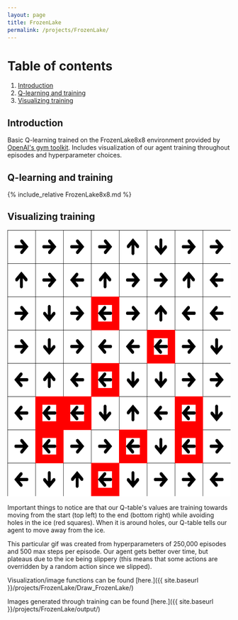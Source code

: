 ```yaml
---
layout: page
title: FrozenLake
permalink: /projects/FrozenLake/
---
```


# Table of contents
1. [Introduction](#introduction)
2. [Q-learning and training](#main)
3. [Visualizing training](#visualize)

## Introduction <a name="introduction"></a>

Basic Q-learning trained on the FrozenLake8x8 environment provided by [OpenAI's gym toolkit](https://gym.openai.com/envs/FrozenLake8x8-v0/). Includes visualization of our agent training throughout episodes and hyperparameter choices.

## Q-learning and training <a name="main"></a>

{% include_relative FrozenLake8x8.md %}

## Visualizing training <a name="visualize"></a>

<img src="./output/FrozenLake.gif" width="600" height="600">

Important things to notice are that our Q-table's values are training towards moving from the start (top left) to the end (bottom right) while avoiding holes in the ice (red squares). When it is around holes, our Q-table tells our agent to move away from the ice.

This particular gif was created from hyperparameters of 250,000 episodes and 500 max steps per episode. Our agent gets better over time, but plateaus due to the ice being slippery (this means that some actions are overridden by a random action since we slipped).

Visualization/image functions can be found [here.]({{ site.baseurl }}/projects/FrozenLake/Draw_FrozenLake/)

Images generated through training can be found [here.]({{ site.baseurl }}/projects/FrozenLake/output/)